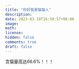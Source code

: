 ```yaml
---
title: "你好我是猫猫人"
description: 
date: 2023-03-10T16:50:57+08:00
image: 
math: 
license: 
hidden: false
comments: true
draft: false
---
```

含猫量高达66.6%！！！